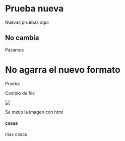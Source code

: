 # Prueba nueva
Nuevas pruebas aqui

## No cambia
Pasamos


# No agarra el nuevo formato
Prueba

Cambio de fila

<a href="{{ site.baseurl }}/images/ErrorLayer.png" target="_blank"><img src="{{ site.baseurl }}/images/ErrorLayer.png"></a> 

Se metio la imagen con html

#### cosas
mas cosas
